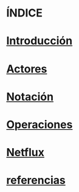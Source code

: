 # ÍNDICE

# [Introducción](introduccion.md)
# [Actores](actores.md)
# [Notación](notacion.md)
# [Operaciones](operadores.md)
# [Netflux](netflux.md)
# [referencias](referencias.md)
